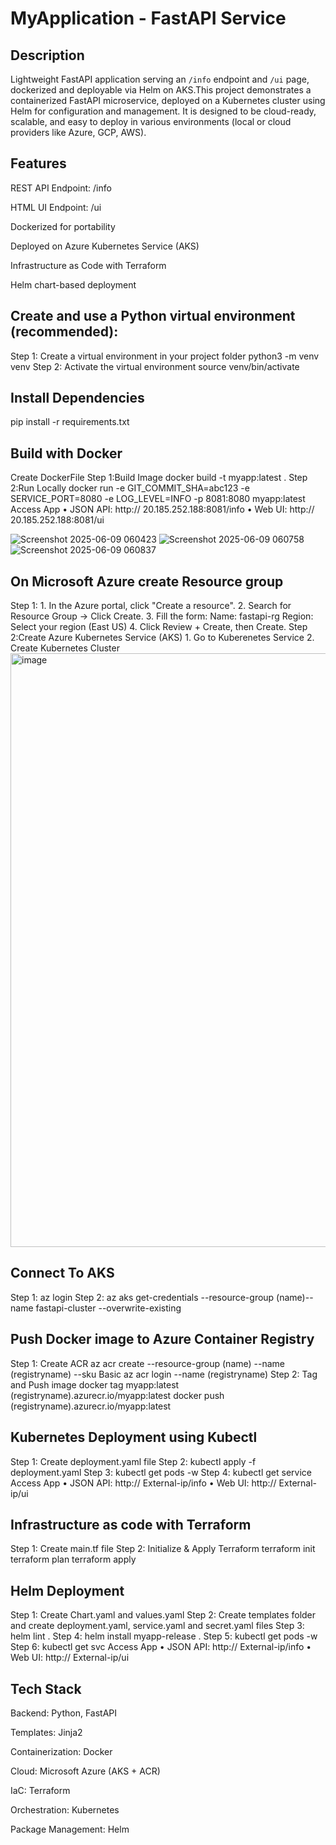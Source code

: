 # MyApplication - FastAPI Service

## Description
Lightweight FastAPI application serving an `/info` endpoint and `/ui` page, dockerized and deployable via Helm on AKS.This project demonstrates a containerized FastAPI microservice, deployed on a Kubernetes cluster using Helm for configuration and management. It is designed to be cloud-ready, scalable, and easy to deploy in various environments (local or cloud providers like Azure, GCP, AWS).

## Features
REST API Endpoint: /info

HTML UI Endpoint: /ui

Dockerized for portability

Deployed on Azure Kubernetes Service (AKS)

Infrastructure as Code with Terraform

Helm chart-based deployment

## Create and use a Python virtual environment (recommended):
Step 1: Create a virtual environment in your project folder
python3 -m venv venv
Step 2: Activate the virtual environment
source venv/bin/activate

## Install Dependencies
pip install -r requirements.txt

## Build with Docker
Create DockerFile
Step 1:Build Image
docker build -t myapp:latest .
Step 2:Run Locally
docker run -e GIT_COMMIT_SHA=abc123 -e SERVICE_PORT=8080 -e LOG_LEVEL=INFO -p 8081:8080 myapp:latest
Access App
•	JSON API: http:// 20.185.252.188:8081/info
•	Web UI: http:// 20.185.252.188:8081/ui

![Screenshot 2025-06-09 060423](https://github.com/user-attachments/assets/9f40c7f5-7f08-485f-af3b-a10f953a3e16)
![Screenshot 2025-06-09 060758](https://github.com/user-attachments/assets/7052fead-9650-4fa2-8fd2-512a0fd46be4)
![Screenshot 2025-06-09 060837](https://github.com/user-attachments/assets/55674fa8-f01d-4538-a47b-e2f64b0a12de)


## On Microsoft Azure create Resource group
Step 1: 1.	In the Azure portal, click "Create a resource".
        2.	Search for Resource Group → Click Create.
        3.	Fill the form:
	          Name: fastapi-rg 
            Region: Select your region (East US)
        4.	Click Review + Create, then Create.
Step 2:Create Azure Kubernetes Service (AKS)
        1. Go to Kuberenetes Service
        2. Create Kubernetes Cluster
<img width="950" alt="image" src="https://github.com/user-attachments/assets/97939f21-23b1-49e9-ab41-6c9bd56fccc4" />


## Connect To AKS
Step 1: az login
Step 2: az aks get-credentials --resource-group (name)--name fastapi-cluster --overwrite-existing

## Push Docker image to Azure Container Registry
Step 1: Create ACR
az acr create --resource-group (name) --name (registryname) --sku Basic
az acr login --name (registryname)
Step 2: Tag and Push image
docker tag myapp:latest (registryname).azurecr.io/myapp:latest
docker push (registryname).azurecr.io/myapp:latest

## Kubernetes Deployment using Kubectl
Step 1: Create deployment.yaml file
Step 2: kubectl apply -f deployment.yaml
Step 3: kubectl get pods -w
Step 4: kubectl get service 
Access App
•	JSON API: http:// External-ip/info
•	Web UI: http:// External-ip/ui

## Infrastructure as code with Terraform
Step 1: Create main.tf file
Step 2: Initialize & Apply Terraform
terraform init
terraform plan
terraform apply

## Helm Deployment
Step 1: Create Chart.yaml and values.yaml
Step 2: Create templates folder and create deployment.yaml, service.yaml and secret.yaml files
Step 3: helm lint .
Step 4: helm install myapp-release .
Step 5: kubectl get pods -w
Step 6: kubectl get svc
Access App
•	JSON API: http:// External-ip/info
•	Web UI: http:// External-ip/ui

## Tech Stack
Backend: Python, FastAPI

Templates: Jinja2

Containerization: Docker

Cloud: Microsoft Azure (AKS + ACR)

IaC: Terraform

Orchestration: Kubernetes

Package Management: Helm







